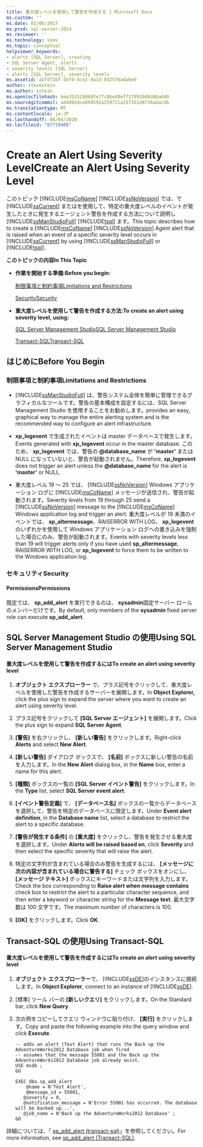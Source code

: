 ```yaml
---
title: 重大度レベルを使用して警告を作成する | Microsoft Docs
ms.custom: ''
ms.date: 03/06/2017
ms.prod: sql-server-2014
ms.reviewer: ''
ms.technology: ssms
ms.topic: conceptual
helpviewer_keywords:
- alerts [SQL Server], creating
- SQL Server Agent, alerts
- severity levels [SQL Server]
- alerts [SQL Server], severity levels
ms.assetid: a1fd71bf-5bf9-4ce2-9a1d-032576a4a6e9
author: stevestein
ms.author: sstein
ms.openlocfilehash: 6ee353129d60fe7fc8bed0eff279920d8d4ba640
ms.sourcegitcommit: ad4d92dce894592a259721a1571b1d8736abacdb
ms.translationtype: MT
ms.contentlocale: ja-JP
ms.lasthandoff: 08/04/2020
ms.locfileid: "87719400"
---
```

# <a name="create-an-alert-using-severity-level"></a><span data-ttu-id="5222b-102">Create an Alert Using Severity Level</span><span class="sxs-lookup"><span data-stu-id="5222b-102">Create an Alert Using Severity Level</span></span>
  <span data-ttu-id="5222b-103">このトピック [!INCLUDE[msCoName](../../includes/msconame-md.md)] [!INCLUDE[ssNoVersion](../../includes/ssnoversion-md.md)] では、で [!INCLUDE[ssCurrent](../../includes/sscurrent-md.md)] またはを使用して、特定の重大度レベルのイベントが発生したときに発生するエージェント警告を作成する方法について説明し [!INCLUDE[ssManStudioFull](../../includes/ssmanstudiofull-md.md)] [!INCLUDE[tsql](../../includes/tsql-md.md)] ます。</span><span class="sxs-lookup"><span data-stu-id="5222b-103">This topic describes how to create a [!INCLUDE[msCoName](../../includes/msconame-md.md)] [!INCLUDE[ssNoVersion](../../includes/ssnoversion-md.md)] Agent alert that is raised when an event of a specific severity level occurs in [!INCLUDE[ssCurrent](../../includes/sscurrent-md.md)] by using [!INCLUDE[ssManStudioFull](../../includes/ssmanstudiofull-md.md)] or [!INCLUDE[tsql](../../includes/tsql-md.md)].</span></span>  
  
 <span data-ttu-id="5222b-104">**このトピックの内容**</span><span class="sxs-lookup"><span data-stu-id="5222b-104">**In This Topic**</span></span>  
  
-   <span data-ttu-id="5222b-105">**作業を開始する準備:**</span><span class="sxs-lookup"><span data-stu-id="5222b-105">**Before you begin:**</span></span>  
  
     [<span data-ttu-id="5222b-106">制限事項と制約事項</span><span class="sxs-lookup"><span data-stu-id="5222b-106">Limitations and Restrictions</span></span>](#Restrictions)  
  
     [<span data-ttu-id="5222b-107">Security</span><span class="sxs-lookup"><span data-stu-id="5222b-107">Security</span></span>](#Security)  
  
-   <span data-ttu-id="5222b-108">**重大度レベルを使用して警告を作成する方法:**</span><span class="sxs-lookup"><span data-stu-id="5222b-108">**To create an alert using severity level, using:**</span></span>  
  
     [<span data-ttu-id="5222b-109">SQL Server Management Studio</span><span class="sxs-lookup"><span data-stu-id="5222b-109">SQL Server Management Studio</span></span>](#SSMSProcedure)  
  
     [<span data-ttu-id="5222b-110">Transact-SQL</span><span class="sxs-lookup"><span data-stu-id="5222b-110">Transact-SQL</span></span>](#TsqlProcedure)  
  
##  <a name="before-you-begin"></a><a name="BeforeYouBegin"></a> <span data-ttu-id="5222b-111">はじめに</span><span class="sxs-lookup"><span data-stu-id="5222b-111">Before You Begin</span></span>  
  
###  <a name="limitations-and-restrictions"></a><a name="Restrictions"></a> <span data-ttu-id="5222b-112">制限事項と制約事項</span><span class="sxs-lookup"><span data-stu-id="5222b-112">Limitations and Restrictions</span></span>  
  
-   [!INCLUDE[ssManStudioFull](../../includes/ssmanstudiofull-md.md)] <span data-ttu-id="5222b-113">は、警告システム全体を簡単に管理できるグラフィカルなツールです。警告の基本構成を設定するには、SQL Server Management Studio を使用することをお勧めします。</span><span class="sxs-lookup"><span data-stu-id="5222b-113">provides an easy, graphical way to manage the entire alerting system and is the recommended way to configure an alert infrastructure.</span></span>  
  
-   <span data-ttu-id="5222b-114">**xp_logevent** で生成されたイベントは master データベースで発生します。</span><span class="sxs-lookup"><span data-stu-id="5222b-114">Events generated with **xp_logevent** occur in the master database.</span></span> <span data-ttu-id="5222b-115">このため、 **xp_logevent** では、警告の **@database_name** が **'master'** または NULL になっていないと、警告が起動されません。</span><span class="sxs-lookup"><span data-stu-id="5222b-115">Therefore, **xp_logevent** does not trigger an alert unless the **@database_name** for the alert is **'master'** or NULL.</span></span>  
  
-   <span data-ttu-id="5222b-116">重大度レベル 19 ～ 25 では、 [!INCLUDE[ssNoVersion](../../includes/ssnoversion-md.md)] Windows アプリケーション ログに [!INCLUDE[msCoName](../../includes/msconame-md.md)] メッセージが送信され、警告が起動されます。</span><span class="sxs-lookup"><span data-stu-id="5222b-116">Severity levels from 19 through 25 send a [!INCLUDE[ssNoVersion](../../includes/ssnoversion-md.md)] message to the [!INCLUDE[msCoName](../../includes/msconame-md.md)] Windows application log and trigger an alert.</span></span> <span data-ttu-id="5222b-117">重大度レベルが 19 未満のイベントでは、 **sp_altermessage**、RAISERROR WITH LOG、 **xp_logevent** のいずれかを使用して Windows アプリケーション ログへの書き込みを強制した場合にのみ、警告が起動されます。</span><span class="sxs-lookup"><span data-stu-id="5222b-117">Events with severity levels less than 19 will trigger alerts only if you have used **sp_altermessage**, RAISERROR WITH LOG, or **xp_logevent** to force them to be written to the Windows application log.</span></span>  
  
###  <a name="security"></a><a name="Security"></a> <span data-ttu-id="5222b-118">セキュリティ</span><span class="sxs-lookup"><span data-stu-id="5222b-118">Security</span></span>  
  
####  <a name="permissions"></a><a name="Permissions"></a> <span data-ttu-id="5222b-119">Permissions</span><span class="sxs-lookup"><span data-stu-id="5222b-119">Permissions</span></span>  
 <span data-ttu-id="5222b-120">既定では、 **sp_add_alert** を実行できるのは、 **sysadmin**固定サーバー ロールのメンバーだけです。</span><span class="sxs-lookup"><span data-stu-id="5222b-120">By default, only members of the **sysadmin** fixed server role can execute **sp_add_alert**.</span></span>  
  
##  <a name="using-sql-server-management-studio"></a><a name="SSMSProcedure"></a> <span data-ttu-id="5222b-121">SQL Server Management Studio の使用</span><span class="sxs-lookup"><span data-stu-id="5222b-121">Using SQL Server Management Studio</span></span>  
  
#### <a name="to-create-an-alert-using-severity-level"></a><span data-ttu-id="5222b-122">重大度レベルを使用して警告を作成するには</span><span class="sxs-lookup"><span data-stu-id="5222b-122">To create an alert using severity level</span></span>  
  
1.  <span data-ttu-id="5222b-123">**オブジェクト エクスプローラー** で、プラス記号をクリックして、重大度レベルを使用した警告を作成するサーバーを展開します。</span><span class="sxs-lookup"><span data-stu-id="5222b-123">In **Object Explorer,** click the plus sign to expand the server where you want to create an alert using severity level.</span></span>  
  
2.  <span data-ttu-id="5222b-124">プラス記号をクリックして **[SQL Server エージェント]** を展開します。</span><span class="sxs-lookup"><span data-stu-id="5222b-124">Click the plus sign to expand **SQL Server Agent**.</span></span>  
  
3.  <span data-ttu-id="5222b-125">**[警告]** を右クリックし、 **[新しい警告]** をクリックします。</span><span class="sxs-lookup"><span data-stu-id="5222b-125">Right-click **Alerts** and select **New Alert**.</span></span>  
  
4.  <span data-ttu-id="5222b-126">**[新しい警告]** ダイアログ ボックスで、 **[名前]** ボックスに新しい警告の名前を入力します。</span><span class="sxs-lookup"><span data-stu-id="5222b-126">In the **New Alert** dialog box, in the **Name** box, enter a name for this alert.</span></span>  
  
5.  <span data-ttu-id="5222b-127">**[種類]** ボックスの一覧の **[SQL Server イベント警告]** をクリックします。</span><span class="sxs-lookup"><span data-stu-id="5222b-127">In the **Type** list, select **SQL Server event alert**.</span></span>  
  
6.  <span data-ttu-id="5222b-128">**[イベント警告定義]** で、 **[データベース名]** ボックスの一覧からデータベースを選択して、警告を特定のデータベースに限定します。</span><span class="sxs-lookup"><span data-stu-id="5222b-128">Under **Event alert definition**, in the **Database name** list, select a database to restrict the alert to a specific database.</span></span>  
  
7.  <span data-ttu-id="5222b-129">**[警告が発生する条件]** の **[重大度]** をクリックし、警告を発生させる重大度を選択します。</span><span class="sxs-lookup"><span data-stu-id="5222b-129">Under **Alerts will be raised based on**, click **Severity** and then select the specific severity that will raise the alert.</span></span>  
  
8.  <span data-ttu-id="5222b-130">特定の文字列が含まれている場合のみ警告を生成するには、 **[メッセージに次の内容が含まれている場合に警告する]** チェック ボックスをオンにし、 **[メッセージ テキスト]** ボックスにキーワードまたは文字列を入力します。</span><span class="sxs-lookup"><span data-stu-id="5222b-130">Check the box corresponding to **Raise alert when message contains** check box to restrict the alert to a particular character sequence, and then enter a keyword or character string for the **Message text**.</span></span> <span data-ttu-id="5222b-131">最大文字数は 100 文字です。</span><span class="sxs-lookup"><span data-stu-id="5222b-131">The maximum number of characters is 100.</span></span>  
  
9. <span data-ttu-id="5222b-132">**[OK]** をクリックします。</span><span class="sxs-lookup"><span data-stu-id="5222b-132">Click **OK**.</span></span>  
  
##  <a name="using-transact-sql"></a><a name="TsqlProcedure"></a> <span data-ttu-id="5222b-133">Transact-SQL の使用</span><span class="sxs-lookup"><span data-stu-id="5222b-133">Using Transact-SQL</span></span>  
  
#### <a name="to-create-an-alert-using-severity-level"></a><span data-ttu-id="5222b-134">重大度レベルを使用して警告を作成するには</span><span class="sxs-lookup"><span data-stu-id="5222b-134">To create an alert using severity level</span></span>  
  
1.  <span data-ttu-id="5222b-135">**オブジェクト エクスプローラー**で、 [!INCLUDE[ssDE](../../includes/ssde-md.md)]のインスタンスに接続します。</span><span class="sxs-lookup"><span data-stu-id="5222b-135">In **Object Explorer**, connect to an instance of [!INCLUDE[ssDE](../../includes/ssde-md.md)].</span></span>  
  
2.  <span data-ttu-id="5222b-136">[標準] ツール バーの **[新しいクエリ]** をクリックします。</span><span class="sxs-lookup"><span data-stu-id="5222b-136">On the Standard bar, click **New Query**.</span></span>  
  
3.  <span data-ttu-id="5222b-137">次の例をコピーしてクエリ ウィンドウに貼り付け、 **[実行]** をクリックします。</span><span class="sxs-lookup"><span data-stu-id="5222b-137">Copy and paste the following example into the query window and click **Execute**.</span></span>  
  
    ```  
    -- adds an alert (Test Alert) that runs the Back up the AdventureWorks2012 Database job when fired   
    -- assumes that the message 55001 and the Back up the AdventureWorks2012 Database job already exist.  
    USE msdb ;  
    GO  
  
    EXEC dbo.sp_add_alert  
        @name = N'Test Alert',  
        @message_id = 55001,   
       @severity = 0,   
       @notification_message = N'Error 55001 has occurred. The database will be backed up...',   
       @job_name = N'Back up the AdventureWorks2012 Database' ;  
    GO  
    ```  
  
 <span data-ttu-id="5222b-138">詳細については、「 [sp_add_alert &#40;transact-sql&#41;](/sql/relational-databases/system-stored-procedures/sp-add-alert-transact-sql)」を参照してください。</span><span class="sxs-lookup"><span data-stu-id="5222b-138">For more information, see [sp_add_alert &#40;Transact-SQL&#41;](/sql/relational-databases/system-stored-procedures/sp-add-alert-transact-sql).</span></span>  
  
  
